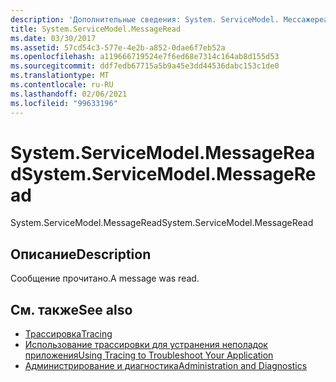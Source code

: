 ```yaml
---
description: 'Дополнительные сведения: System. ServiceModel. Мессажереад'
title: System.ServiceModel.MessageRead
ms.date: 03/30/2017
ms.assetid: 57cd54c3-577e-4e2b-a852-0dae6f7eb52a
ms.openlocfilehash: a119666719524e7f6ed68e7314c164ab8d155d53
ms.sourcegitcommit: ddf7edb67715a5b9a45e3dd44536dabc153c1de0
ms.translationtype: MT
ms.contentlocale: ru-RU
ms.lasthandoff: 02/06/2021
ms.locfileid: "99633196"
---
```

# <a name="systemservicemodelmessageread"></a><span data-ttu-id="f8a12-103">System.ServiceModel.MessageRead</span><span class="sxs-lookup"><span data-stu-id="f8a12-103">System.ServiceModel.MessageRead</span></span>

<span data-ttu-id="f8a12-104">System.ServiceModel.MessageRead</span><span class="sxs-lookup"><span data-stu-id="f8a12-104">System.ServiceModel.MessageRead</span></span>  
  
## <a name="description"></a><span data-ttu-id="f8a12-105">Описание</span><span class="sxs-lookup"><span data-stu-id="f8a12-105">Description</span></span>  

 <span data-ttu-id="f8a12-106">Сообщение прочитано.</span><span class="sxs-lookup"><span data-stu-id="f8a12-106">A message was read.</span></span>  
  
## <a name="see-also"></a><span data-ttu-id="f8a12-107">См. также</span><span class="sxs-lookup"><span data-stu-id="f8a12-107">See also</span></span>

- [<span data-ttu-id="f8a12-108">Трассировка</span><span class="sxs-lookup"><span data-stu-id="f8a12-108">Tracing</span></span>](index.md)
- [<span data-ttu-id="f8a12-109">Использование трассировки для устранения неполадок приложения</span><span class="sxs-lookup"><span data-stu-id="f8a12-109">Using Tracing to Troubleshoot Your Application</span></span>](using-tracing-to-troubleshoot-your-application.md)
- [<span data-ttu-id="f8a12-110">Администрирование и диагностика</span><span class="sxs-lookup"><span data-stu-id="f8a12-110">Administration and Diagnostics</span></span>](../index.md)

